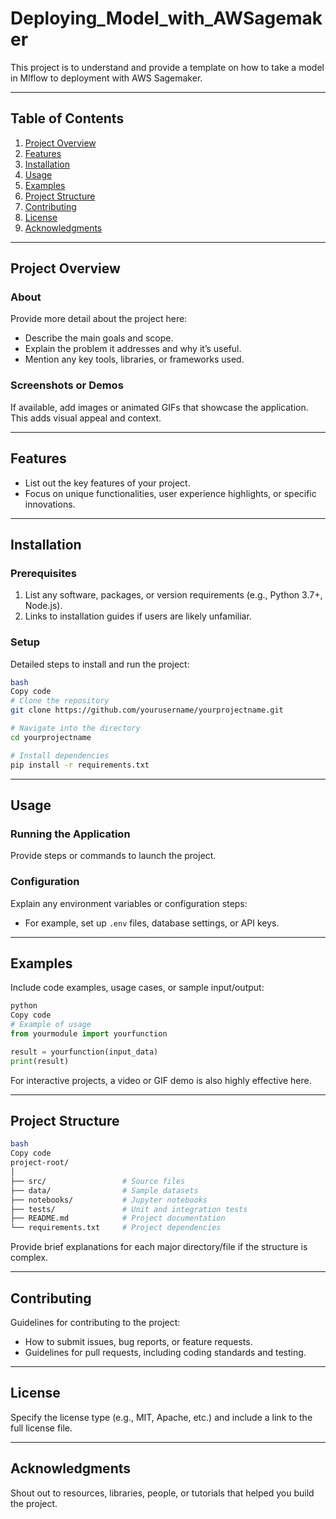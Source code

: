 # Deploying_Model_with_AWSagemaker

This project is to understand and provide a template on how to take a model in Mlflow to deployment with AWS Sagemaker. 

---

## Table of Contents

1. [Project Overview](https://www.notion.so/readme-md-Template-in-Github-12c81ba51b198002bc79e96f749cafd6?pvs=21)
2. [Features](https://www.notion.so/readme-md-Template-in-Github-12c81ba51b198002bc79e96f749cafd6?pvs=21)
3. [Installation](https://www.notion.so/readme-md-Template-in-Github-12c81ba51b198002bc79e96f749cafd6?pvs=21)
4. [Usage](https://www.notion.so/readme-md-Template-in-Github-12c81ba51b198002bc79e96f749cafd6?pvs=21)
5. [Examples](https://www.notion.so/readme-md-Template-in-Github-12c81ba51b198002bc79e96f749cafd6?pvs=21)
6. [Project Structure](https://www.notion.so/readme-md-Template-in-Github-12c81ba51b198002bc79e96f749cafd6?pvs=21)
7. [Contributing](https://www.notion.so/readme-md-Template-in-Github-12c81ba51b198002bc79e96f749cafd6?pvs=21)
8. [License](https://www.notion.so/readme-md-Template-in-Github-12c81ba51b198002bc79e96f749cafd6?pvs=21)
9. [Acknowledgments](https://www.notion.so/readme-md-Template-in-Github-12c81ba51b198002bc79e96f749cafd6?pvs=21)

---

## Project Overview

### About

Provide more detail about the project here:

- Describe the main goals and scope.
- Explain the problem it addresses and why it’s useful.
- Mention any key tools, libraries, or frameworks used.

### Screenshots or Demos

If available, add images or animated GIFs that showcase the application. This adds visual appeal and context.

---

## Features

- List out the key features of your project.
- Focus on unique functionalities, user experience highlights, or specific innovations.

---

## Installation

### Prerequisites

1. List any software, packages, or version requirements (e.g., Python 3.7+, Node.js).
2. Links to installation guides if users are likely unfamiliar.

### Setup

Detailed steps to install and run the project:

```bash
bash
Copy code
# Clone the repository
git clone https://github.com/yourusername/yourprojectname.git

# Navigate into the directory
cd yourprojectname

# Install dependencies
pip install -r requirements.txt

```

---

## Usage

### Running the Application

Provide steps or commands to launch the project.

### Configuration

Explain any environment variables or configuration steps:

- For example, set up `.env` files, database settings, or API keys.

---

## Examples

Include code examples, usage cases, or sample input/output:

```python
python
Copy code
# Example of usage
from yourmodule import yourfunction

result = yourfunction(input_data)
print(result)

```

For interactive projects, a video or GIF demo is also highly effective here.

---

## Project Structure

```bash
bash
Copy code
project-root/
│
├── src/                 # Source files
├── data/                # Sample datasets
├── notebooks/           # Jupyter notebooks
├── tests/               # Unit and integration tests
├── README.md            # Project documentation
└── requirements.txt     # Project dependencies

```

Provide brief explanations for each major directory/file if the structure is complex.

---

## Contributing

Guidelines for contributing to the project:

- How to submit issues, bug reports, or feature requests.
- Guidelines for pull requests, including coding standards and testing.

---

## License

Specify the license type (e.g., MIT, Apache, etc.) and include a link to the full license file.

---

## Acknowledgments

Shout out to resources, libraries, people, or tutorials that helped you build the project.
